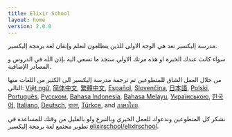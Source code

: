 ```yaml
---
title: Elixir School
layout: home
version: 2.0.0
---
```


مدرسة إليكسير تعد هي الوجة الاولى للذين يتطلعون لتعلم وإتقان لغة برمجة إليكسير.

سواء كانت عندك الخبرة او هذه مرتك الاولى ستجد ما تسعى اليه بإذن الله في الدروس و المصادر الإضافية.

من خلال العمل الشاق للمتطوعين تم ترجمة مدرسة إليكسير الى الكثير من اللغات منها التالي: [Việt ngữ][vi], [简体中文][zh-hans], [繁體中文][zh-hant], [Español][es], [Slovenčina][sk], [日本語][ja], [Polski][pl], [Português][pt], [Русском][ru], [Bahasa Indonesia][id], [Bahasa Melayu][ms], [Українською][uk], [한국어][ko], [Italiano][it], [Deutsch][de], [বাংলা][bn], [Türkçe][tr], and [ภาษาไทย][th].

نشكر كل المتطوعين وندعوك للعمل الخيري وبالتبرع ولو بالقليل من وقتك للمساعدة في تطوير مجتمع لغة برمجة إليكسير [elixirschool/elixirschool](https://github.com/elixirschool/elixirschool).

  [es]: /es/
  [it]: /it/
  [ja]: /ja/
  [ko]: /ko/
  [pl]: /pl/
  [pt]: /pt/
  [ru]: /ru/
  [sk]: /sk/
  [vi]: /vi/
  [id]: /id/
  [ms]: /ms/
  [uk]: /uk/
  [de]: /de/
  [bn]: /bn/
  [tr]: /tr/
  [th]: /th/
  [zh-hans]: /zh-hans/
  [zh-hant]: /zh-hant/